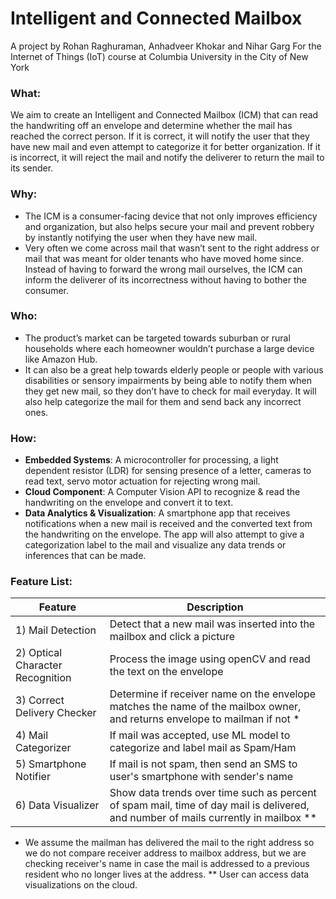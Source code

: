 # Intelligent and Connected Mailbox
A project by Rohan Raghuraman, Anhadveer Khokar and Nihar Garg
For the Internet of Things (IoT) course at Columbia University in the City of New York

### What:
We aim to create an Intelligent and Connected Mailbox (ICM) that can read the handwriting off an envelope and determine whether the mail has reached the correct person. If it is correct, it will notify the user that they have new mail and even attempt to categorize it for better organization. If it is incorrect, it will reject the mail and notify the deliverer to return the mail to its sender.

### Why:
- The ICM is a consumer-facing device that not only improves efficiency and organization, but also helps secure your mail and prevent robbery by instantly notifying the user when they have new mail.
- Very often we come across mail that wasn’t sent to the right address or mail that was meant for older tenants who have moved home since. Instead of having to forward the wrong mail ourselves, the ICM can inform the deliverer of its incorrectness without having to bother the consumer.

### Who:
- The product’s market can be targeted towards suburban or rural households where each homeowner wouldn’t purchase a large device like Amazon Hub.
- It can also be a great help towards elderly people or people with various disabilities or sensory impairments by being able to notify them when they get new mail, so they don’t have to check for mail everyday. It will also help categorize the mail for them and send back any incorrect ones.

### How:
- **Embedded Systems**: A microcontroller for processing, a light dependent resistor (LDR) for sensing presence of a letter, cameras to read text, servo motor actuation for rejecting wrong mail.
- **Cloud Component**: A Computer Vision API to recognize & read the handwriting on the envelope and convert it to text.
- **Data Analytics & Visualization**: A smartphone app that receives notifications when a new mail is received and the converted text from the handwriting on the envelope. The app will also attempt to give a categorization label to the mail and visualize any data trends or inferences that can be made.

### Feature List:
| Feature | Description |
| --- | --- |
| 1) Mail Detection | Detect that a new mail was inserted into the mailbox and click a picture |
| 2) Optical Character Recognition | Process the image using openCV and read the text on the envelope |
| 3) Correct Delivery Checker | Determine if receiver name on the envelope matches the name of the mailbox owner, and returns envelope to mailman if not * |
| 4) Mail Categorizer | If mail was accepted, use ML model to categorize and label mail as Spam/Ham |
| 5) Smartphone Notifier | If mail is not spam, then send an SMS to user's smartphone with sender's name |
| 6) Data Visualizer | Show data trends over time such as percent of spam mail, time of day mail is delivered, and number of mails currently in mailbox ** |

* We assume the mailman has delivered the mail to the right address so we do not compare receiver address to mailbox address, but we are checking receiver's name in case the mail is addressed to a previous resident who no longer lives at the address.
** User can access data visualizations on the cloud.
